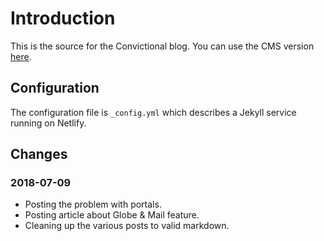 # Introduction

This is the source for the Convictional blog. You can use the CMS version [here](https://blog.convictional.com/admin).

## Configuration

The configuration file is `_config.yml` which describes a Jekyll service running on Netlify.

## Changes

### 2018-07-09

* Posting the problem with portals.
* Posting article about Globe & Mail feature.
* Cleaning up the various posts to valid markdown.